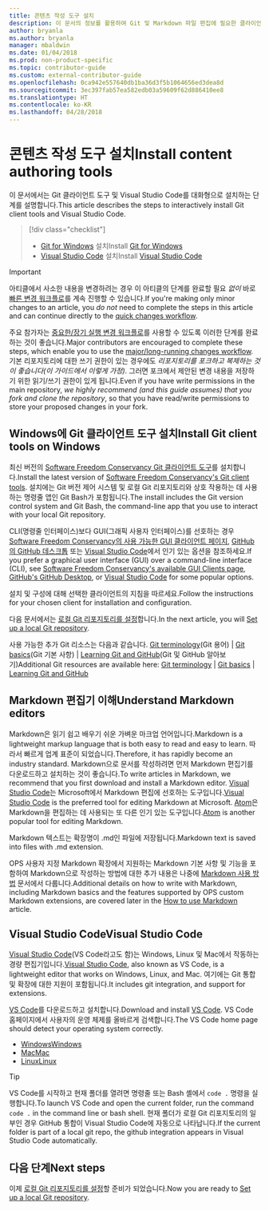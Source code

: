 ```yaml
---
title: 콘텐츠 작성 도구 설치
description: 이 문서의 정보를 활용하여 Git 및 Markdown 파일 편집에 필요한 클라이언트 도구를 다운로드하고 설치할 수 있습니다.
author: bryanla
ms.author: bryanla
manager: mbaldwin
ms.date: 01/04/2018
ms.prod: non-product-specific
ms.topic: contributor-guide
ms.custom: external-contributor-guide
ms.openlocfilehash: 0ca942e557640db1ba36d3f5b1064656ed3dea8d
ms.sourcegitcommit: 3ec397fab57ea582edb03a59609f62d886410ee8
ms.translationtype: HT
ms.contentlocale: ko-KR
ms.lasthandoff: 04/28/2018
---
```

# <a name="install-content-authoring-tools"></a><span data-ttu-id="9ebe3-103">콘텐츠 작성 도구 설치</span><span class="sxs-lookup"><span data-stu-id="9ebe3-103">Install content authoring tools</span></span>

<span data-ttu-id="9ebe3-104">이 문서에서는 Git 클라이언트 도구 및 Visual Studio Code를 대화형으로 설치하는 단계를 설명합니다.</span><span class="sxs-lookup"><span data-stu-id="9ebe3-104">This article describes the steps to interactively install Git client tools and Visual Studio Code.</span></span>
> [!div class="checklist"]
> * <span data-ttu-id="9ebe3-105">[Git for Windows](https://git-scm.com/download/win) 설치</span><span class="sxs-lookup"><span data-stu-id="9ebe3-105">Install [Git for Windows](https://git-scm.com/download/win)</span></span>
> * <span data-ttu-id="9ebe3-106">[Visual Studio Code](https://code.visualstudio.com/) 설치</span><span class="sxs-lookup"><span data-stu-id="9ebe3-106">Install [Visual Studio Code](https://code.visualstudio.com/)</span></span>

>[!IMPORTANT]
> <span data-ttu-id="9ebe3-107">아티클에서 사소한 내용을 변경하려는 경우 이 아티클의 단계를 완료할 필요 *없이* 바로 [빠른 변경 워크플로](index.md#quick-edits-to-existing-documents)를 계속 진행할 수 있습니다.</span><span class="sxs-lookup"><span data-stu-id="9ebe3-107">If you're making only minor changes to an article, you *do not* need to complete the steps in this article and can continue directly to the [quick changes workflow](index.md#quick-edits-to-existing-documents).</span></span>
>
> <span data-ttu-id="9ebe3-108">주요 참가자는 [중요한/장기 실행 변경 워크플로](how-to-write-workflows-major.md)를 사용할 수 있도록 이러한 단계를 완료하는 것이 좋습니다.</span><span class="sxs-lookup"><span data-stu-id="9ebe3-108">Major contributors are encouraged to complete these steps, which enable you to use the [major/long-running changes workflow](how-to-write-workflows-major.md).</span></span> <span data-ttu-id="9ebe3-109">기본 리포지토리에 대한 쓰기 권한이 있는 경우에도 *리포지토리를 포크하고 복제하는 것이 좋습니다(이 가이드에서 이렇게 가정)*. 그러면 포크에서 제안된 변경 내용을 저장하기 위한 읽기/쓰기 권한이 있게 됩니다.</span><span class="sxs-lookup"><span data-stu-id="9ebe3-109">Even if you have write permissions in the main repository, *we highly recommend (and this guide assumes) that you fork and clone the repository*, so that you have read/write permissions to store your proposed changes in your fork.</span></span>

## <a name="install-git-client-tools-on-windows"></a><span data-ttu-id="9ebe3-110">Windows에 Git 클라이언트 도구 설치</span><span class="sxs-lookup"><span data-stu-id="9ebe3-110">Install Git client tools on Windows</span></span>

 <span data-ttu-id="9ebe3-111">최신 버전의 [Software Freedom Conservancy Git 클라이언트 도구](https://git-scm.com/download/)를 설치합니다.</span><span class="sxs-lookup"><span data-stu-id="9ebe3-111">Install the latest version of [Software Freedom Conservancy's Git client tools](https://git-scm.com/download/).</span></span> <span data-ttu-id="9ebe3-112">설치에는 Git 버전 제어 시스템 및 로컬 Git 리포지토리와 상호 작용하는 데 사용하는 명령줄 앱인 Git Bash가 포함됩니다.</span><span class="sxs-lookup"><span data-stu-id="9ebe3-112">The install includes the Git version control system and Git Bash, the command-line app that you use to interact with your local Git repository.</span></span>

<span data-ttu-id="9ebe3-113">CLI(명령줄 인터페이스)보다 GUI(그래픽 사용자 인터페이스)를 선호하는 경우 [Software Freedom Conservancy의 사용 가능한 GUI 클라이언트 페이지](https://git-scm.com/downloads/guis), [GitHub의 GitHub 데스크톱](https://desktop.github.com/) 또는 [Visual Studio Code](https://www.visualstudio.com/products/code-vs.aspx)에서 인기 있는 옵션을 참조하세요.</span><span class="sxs-lookup"><span data-stu-id="9ebe3-113">If you prefer a graphical user interface (GUI) over a command-line interface (CLI), see [Software Freedom Conservancy's available GUI Clients page](https://git-scm.com/downloads/guis), [GitHub's GitHub Desktop](https://desktop.github.com/), or [Visual Studio Code](https://www.visualstudio.com/products/code-vs.aspx) for some popular options.</span></span>

<span data-ttu-id="9ebe3-114">설치 및 구성에 대해 선택한 클라이언트의 지침을 따르세요.</span><span class="sxs-lookup"><span data-stu-id="9ebe3-114">Follow the instructions for your chosen client for installation and configuration.</span></span>

<span data-ttu-id="9ebe3-115">다음 문서에서는 [로컬 Git 리포지토리를 설정](get-started-setup-local.md)합니다.</span><span class="sxs-lookup"><span data-stu-id="9ebe3-115">In the next article, you will [Set up a local Git repository](get-started-setup-local.md).</span></span>

   <span data-ttu-id="9ebe3-116">사용 가능한 추가 Git 리소스는 다음과 같습니다. [Git terminology](https://help.github.com/articles/github-glossary)(Git 용어) | [Git basics](https://git-scm.com/book/en/v2/Getting-Started-Git-Basics)(Git 기본 사항) | [Learning Git and GitHub](https://help.github.com/articles/good-resources-for-learning-git-and-github/)(Git 및 GitHub 알아보기)</span><span class="sxs-lookup"><span data-stu-id="9ebe3-116">Additional Git resources are available here: [Git terminology](https://help.github.com/articles/github-glossary) | [Git basics](https://git-scm.com/book/en/v2/Getting-Started-Git-Basics) | [Learning Git and GitHub](https://help.github.com/articles/good-resources-for-learning-git-and-github/)</span></span>

## <a name="understand-markdown-editors"></a><span data-ttu-id="9ebe3-117">Markdown 편집기 이해</span><span class="sxs-lookup"><span data-stu-id="9ebe3-117">Understand Markdown editors</span></span>

<span data-ttu-id="9ebe3-118">Markdown은 읽기 쉽고 배우기 쉬운 가벼운 마크업 언어입니다.</span><span class="sxs-lookup"><span data-stu-id="9ebe3-118">Markdown is a lightweight markup language that is both easy to read and easy to learn.</span></span> <span data-ttu-id="9ebe3-119">따라서 빠르게 업계 표준이 되었습니다.</span><span class="sxs-lookup"><span data-stu-id="9ebe3-119">Therefore, it has rapidly become an industry standard.</span></span> <span data-ttu-id="9ebe3-120">Markdown으로 문서를 작성하려면 먼저 Markdown 편집기를 다운로드하고 설치하는 것이 좋습니다.</span><span class="sxs-lookup"><span data-stu-id="9ebe3-120">To write articles in Markdown, we recommend that you first download and install a Markdown editor.</span></span>  <span data-ttu-id="9ebe3-121">[Visual Studio Code](https://code.visualstudio.com/)는 Microsoft에서 Markdown 편집에 선호하는 도구입니다.</span><span class="sxs-lookup"><span data-stu-id="9ebe3-121">[Visual Studio Code](https://code.visualstudio.com/) is the preferred tool for editing Markdown at Microsoft.</span></span> <span data-ttu-id="9ebe3-122">[Atom](https://atom.io)은 Markdown을 편집하는 데 사용되는 또 다른 인기 있는 도구입니다.</span><span class="sxs-lookup"><span data-stu-id="9ebe3-122">[Atom](https://atom.io) is another popular tool for editing Markdown.</span></span>

<span data-ttu-id="9ebe3-123">Markdown 텍스트는 확장명이 .md인 파일에 저장됩니다.</span><span class="sxs-lookup"><span data-stu-id="9ebe3-123">Markdown text is saved into files with .md extension.</span></span>

<span data-ttu-id="9ebe3-124">OPS 사용자 지정 Markdown 확장에서 지원하는 Markdown 기본 사항 및 기능을 포함하여 Markdown으로 작성하는 방법에 대한 추가 내용은 나중에 [Markdown 사용 방법](how-to-write-use-markdown.md) 문서에서 다룹니다.</span><span class="sxs-lookup"><span data-stu-id="9ebe3-124">Additional details on how to write with Markdown, including Markdown basics and the features supported by OPS custom Markdown extensions, are covered later in the [How to use Markdown](how-to-write-use-markdown.md) article.</span></span>

## <a name="visual-studio-code"></a><span data-ttu-id="9ebe3-125">Visual Studio Code</span><span class="sxs-lookup"><span data-stu-id="9ebe3-125">Visual Studio Code</span></span>

<span data-ttu-id="9ebe3-126">[Visual Studio Code](https://code.visualstudio.com/)(VS Code라고도 함)는 Windows, Linux 및 Mac에서 작동하는 경량 편집기입니다.</span><span class="sxs-lookup"><span data-stu-id="9ebe3-126">[Visual Studio Code](https://code.visualstudio.com/), also known as VS Code, is a lightweight editor that works on Windows, Linux, and Mac.</span></span> <span data-ttu-id="9ebe3-127">여기에는 Git 통합 및 확장에 대한 지원이 포함됩니다.</span><span class="sxs-lookup"><span data-stu-id="9ebe3-127">It includes git integration, and support for extensions.</span></span>

<span data-ttu-id="9ebe3-128">[VS Code](https://code.visualstudio.com/)를 다운로드하고 설치합니다.</span><span class="sxs-lookup"><span data-stu-id="9ebe3-128">Download and install [VS Code](https://code.visualstudio.com/).</span></span> <span data-ttu-id="9ebe3-129">VS Code 홈페이지에서 사용자의 운영 체제를 올바르게 검색합니다.</span><span class="sxs-lookup"><span data-stu-id="9ebe3-129">The VS Code home page should detect your operating system correctly.</span></span>

- [<span data-ttu-id="9ebe3-130">Windows</span><span class="sxs-lookup"><span data-stu-id="9ebe3-130">Windows</span></span>](https://code.visualstudio.com/docs/setup/windows)
- [<span data-ttu-id="9ebe3-131">Mac</span><span class="sxs-lookup"><span data-stu-id="9ebe3-131">Mac</span></span>](https://code.visualstudio.com/docs/setup/mac)
- [<span data-ttu-id="9ebe3-132">Linux</span><span class="sxs-lookup"><span data-stu-id="9ebe3-132">Linux</span></span>](https://code.visualstudio.com/docs/setup/linux)

> [!TIP]
> <span data-ttu-id="9ebe3-133">VS Code를 시작하고 현재 폴더를 열려면 명령줄 또는 Bash 셸에서 `code .` 명령을 실행합니다.</span><span class="sxs-lookup"><span data-stu-id="9ebe3-133">To launch VS Code and open the current folder, run the command `code .` in the command line or bash shell.</span></span> <span data-ttu-id="9ebe3-134">현재 폴더가 로컬 Git 리포지토리의 일부인 경우 GitHub 통합이 Visual Studio Code에 자동으로 나타납니다.</span><span class="sxs-lookup"><span data-stu-id="9ebe3-134">If the current folder is part of a local git repo, the github integration appears in Visual Studio Code automatically.</span></span>

## <a name="next-steps"></a><span data-ttu-id="9ebe3-135">다음 단계</span><span class="sxs-lookup"><span data-stu-id="9ebe3-135">Next steps</span></span>

<span data-ttu-id="9ebe3-136">이제 [로컬 Git 리포지토리를 설정](get-started-setup-local.md)할 준비가 되었습니다.</span><span class="sxs-lookup"><span data-stu-id="9ebe3-136">Now you are ready to [Set up a local Git repository](get-started-setup-local.md).</span></span>
